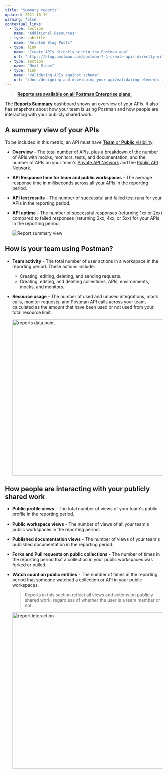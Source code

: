 ```yaml
---
title: "Summary reports"
updated: 2021-10-19
warning: false
contextual_links:
  - type: section
    name: "Additional Resources"
  - type: subtitle
    name: "Related Blog Posts"
  - type: link
    name: "Create APIs directly within the Postman app"
    url: "https://blog.postman.com/postman-7-1-create-apis-directly-within-the-postman-app/"
  - type: section
    name: "Next Steps"
  - type: link
    name: "Validating APIs against schema"
    url: "/docs/designing-and-developing-your-api/validating-elements-against-schema/"
---
```


> [__Reports are available on all Postman Enterprise plans.__](https://www.postman.com/pricing)

The [**Reports Summary**](https://go.postman.co/reports/summary) dashboard shows an overview of your APIs. It also has snapshots about how your team is using Postman and how people are interacting with your publicly shared work.

## A summary view of your APIs

To be included in this metric, an API must have [**Team** or **Public** visibility](/docs/collaborating-in-postman/using-workspaces/managing-workspaces/#changing-workspace-visibility).

* **Overview** - The total number of APIs, plus a breakdown of the number of APIs with mocks, monitors, tests, and documentation, and the number of APIs on your team's [Private API Network](/docs/collaborating-in-postman/adding-private-network/) and the [Public API Network](/docs/getting-started/exploring-public-api-network/).
* **API Response time for team and public workspaces** - The average response time in milliseconds across all your APIs in the reporting period.
* **API test results** - The number of successful and failed test runs for your APIs in the reporting period.
* **API uptime** - The number of successful responses (returning 1xx or 2xx) compared to failed responses (returning 3xx, 4xx, or 5xx) for your APIs in the reporting period.

    <img src="https://assets.postman.com/postman-docs/reporting-summary-view-apis.jpg" alt="Report summary view" />

## How is your team using Postman?

* **Team activity** - The total number of user actions in a workspace in the reporting period. These actions include:
    * Creating, editing, deleting, and sending requests.
    * Creating, editing, and deleting collections, APIs, environments, mocks, and monitors.
* **Resource usage** - The number of used and unused integrations, mock calls, monitor requests, and Postman API calls across your team, calculated as the amount that have been used or not used from your total resource limit.

    <img src="https://assets.postman.com/postman-docs/reporting-summary-team-use.jpg" alt="reports data point" width="500px" />

## How people are interacting with your publicly shared work

* **Public profile views** - The total number of views of your team's public profile in the reporting period.
* **Public workspace views** - The number of views of all your team's public workspaces in the reporting period.
* **Published documentation views** - The number of views of your team's published documentation in the reporting period.
* **Forks and Pull requests on public collections** - The number of times in the reporting period that a collection in your public workspaces was forked or pulled.
* **Watch count on public entities** - The number of times in the reporting period that someone watched a collection or API in your public workspaces.

    > Reports in this section reflect all views and actions on publicly shared work, regardless of whether the user is a team member or not.

    <img src="https://assets.postman.com/postman-docs/reporting-summary-interaction.jpg" alt="report interaction" width="500px" />
